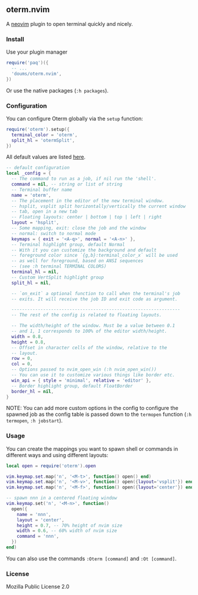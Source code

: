 ## oterm.nvim

A [neovim](https://neovim.io/) plugin to open terminal quickly and
nicely.

### Install

Use your plugin manager

```lua
require('paq')({
  -- ...
  'doums/oterm.nvim',
})
```

Or use the native packages (`:h packages`).

### Configuration

You can configure Oterm globally via the `setup` function:

```lua
require('oterm').setup({
  terminal_color = 'oterm',
  split_hl = 'otermSplit',
})
```

All default values are listed
[here](https://github.com/doums/oterm.nvim/blob/main/lua/oterm/config.lua).

```lua
-- default configuration
local _config = {
  -- The command to run as a job, if nil run the 'shell'.
  command = nil, -- string or list of string
  -- Terminal buffer name
  name = 'oterm',
  -- The placement in the editor of the new terminal window.
  -- hsplit, vsplit split horizontally/vertically the current window
  -- tab, open in a new tab
  -- Floating layouts: center | bottom | top | left | right
  layout = 'hsplit',
  -- Some mapping, exit: close the job and the window
  -- normal: switch to normal mode
  keymaps = { exit = '<A-q>', normal = '<A-n>' },
  -- Terminal highlight group, default Normal
  -- With it you can customize the background and default
  -- foreground color since `{g,b}:terminal_color_x` will be used
  -- as well for foreground, based on ANSI sequences
  -- (see :h terminal TERMINAL COLORS)
  terminal_hl = nil,
  -- Custom VertSplit highlight group
  split_hl = nil,

  -- `on_exit` a optional function to call when the terminal's job
  -- exits. It will receive the job ID and exit code as argument.

  ----------------------------------------------------------------
  -- The rest of the config is related to floating layouts.

  -- The width/height of the window. Must be a value between 0.1
  -- and 1, 1 corresponds to 100% of the editor width/height.
  width = 0.8,
  height = 0.8,
  -- Offset in character cells of the window, relative to the
  -- layout.
  row = 0,
  col = 0,
  -- Options passed to nvim_open_win (:h nvim_open_win())
  -- You can use it to customize various things like border etc.
  win_api = { style = 'minimal', relative = 'editor' },
  -- Border highlight group, default FloatBorder
  border_hl = nil,
}
```

NOTE: You can add more custom options in the config to configure
the spawned job as the config table is passed down to the
`termopen` function (`:h termopen`, `:h jobstart`).

### Usage

You can create the mappings you want to spawn shell or commands in
different ways and using different layouts:

```lua
local open = require('oterm').open

vim.keymap.set.map('n', '<M-t>', function() open() end)
vim.keymap.set.map('n', '<M-v>', function() open({layout='vsplit'}) end)
vim.keymap.set.map('n', '<M-f>', function() open({layout='center'}) end)

-- spawn nnn in a centered floating window
vim.keymap.set('n', '<M-n>', function()
  open({
    name = 'nnn',
    layout = 'center',
    height = 0.7, -- 70% height of nvim size
    width = 0.6, -- 60% width of nvim size
    command = 'nnn',
  })
end)
```

You can also use the commands `:Oterm [command]` and `:Ot [command]`.

### License

Mozilla Public License 2.0
